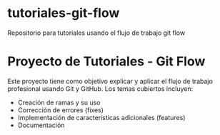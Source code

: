 # tutoriales-git-flow
Repositorio para tutoriales usando el flujo de trabajo git flow

# Proyecto de Tutoriales - Git Flow

Este proyecto tiene como objetivo explicar y aplicar el flujo de trabajo profesional usando Git y GitHub.
Los temas cubiertos incluyen:
- Creación de ramas y su uso
- Corrección de errores (fixes)
- Implementación de características adicionales (features)
- Documentación


